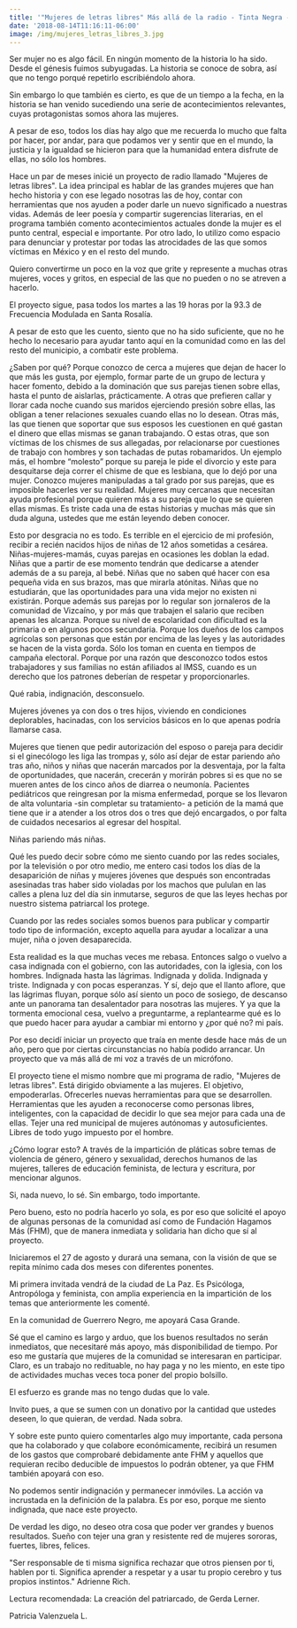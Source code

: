 ```yaml
---
title: '"Mujeres de letras libres" Más allá de la radio - Tinta Negra -'
date: '2018-08-14T11:16:11-06:00'
image: /img/mujeres_letras_libres_3.jpg
---
```

Ser mujer no es algo fácil. En ningún momento de la historia lo ha sido. Desde el génesis fuimos subyugadas. La historia se conoce de sobra, así que no tengo porqué repetirlo escribiéndolo ahora. 

Sin embargo lo que también es cierto, es que de un tiempo a la fecha, en la historia se han venido sucediendo una serie de  acontecimientos relevantes, cuyas protagonistas somos ahora las mujeres. 

A pesar de eso, todos los días hay algo que me recuerda lo mucho que falta por hacer, por andar, para que podamos ver y sentir que en el mundo, la justicia y la igualdad se hicieron para que la humanidad  entera disfrute de ellas, no sólo los hombres. 

Hace un par de meses inicié un proyecto de radio llamado "Mujeres de letras libres". La idea principal es hablar de las grandes mujeres que han hecho historia y con ese legado nosotras las de hoy,  contar con herramientas que nos ayuden a poder darle un nuevo significado a nuestras vidas. Además de leer poesía y compartir sugerencias literarias, en el programa también comento acontecimientos actuales donde la mujer es el punto central, especial e importante. Por otro lado, lo utilizo como espacio para denunciar y protestar por todas las atrocidades de las que somos víctimas en México y en el resto del mundo. 

Quiero convertirme un poco en la voz que grite y represente a muchas otras mujeres, voces y gritos, en especial de las que no pueden o no se atreven a hacerlo. 

El proyecto sigue, pasa todos los martes a las 19 horas por la 93.3 de Frecuencia Modulada en Santa Rosalía. 

A pesar de esto que les cuento, siento que no ha sido suficiente, que no he hecho lo necesario para ayudar tanto aquí en la comunidad como en las del resto del municipio, a combatir este problema.

¿Saben por qué? Porque conozco de cerca a mujeres que dejan de hacer lo que más les gusta, por ejemplo, formar parte de un grupo de lectura y hacer fomento, debido a la dominación que sus parejas tienen sobre ellas, hasta el punto de aislarlas, prácticamente. A otras que prefieren callar y llorar cada noche cuando  sus maridos ejerciendo presión sobre ellas, las obligan a tener relaciones sexuales cuando ellas no lo desean. Otras más, las que tienen que soportar que sus esposos les cuestionen en qué gastan el dinero que ellas mismas se ganan trabajando. O  estas otras, que son víctimas de los chismes de sus allegadas, por relacionarse por cuestiones de trabajo con hombres  y son tachadas de putas robamaridos. Un ejemplo más,  el hombre “molesto” porque su pareja le pide el divorcio y este para desquitarse deja correr el chisme de que es lesbiana, que lo dejó por una mujer. Conozco mujeres manipuladas a tal grado por sus parejas, que es imposible hacerles ver su realidad. Mujeres muy cercanas que necesitan ayuda profesional porque quieren más a su pareja que lo que se quieren ellas mismas. Es triste cada una de estas historias y muchas más que sin duda alguna, ustedes que me están leyendo deben conocer.  

Esto por desgracia no es todo. Es terrible en el ejercicio de mi profesión, recibir a recién nacidos hijos de niñas de 12 años sometidas a cesárea. Niñas-mujeres-mamás, cuyas parejas en ocasiones les doblan la edad. Niñas que a partir de ese momento tendrán que dedicarse a atender además de a su pareja, al bebé. Niñas que no saben qué hacer con esa pequeña vida en sus brazos, mas que mirarla atónitas. Niñas que no estudiarán, que las oportunidades para una vida mejor no existen ni existirán. Porque además sus parejas por lo regular son jornaleros de la comunidad de Vizcaíno, y por más que trabajen el salario que reciben apenas les alcanza. Porque su nivel de escolaridad con dificultad es la primaria o en algunos pocos secundaria.  Porque los dueños de los campos agrícolas son personas que están por encima de las leyes y las autoridades se hacen de la vista gorda. Sólo los toman en cuenta en tiempos de campaña electoral. Porque  por una razón que desconozco todos estos trabajadores y sus familias no están afiliados al IMSS, cuando es un derecho que los patrones deberían de respetar y proporcionarles. 

Qué rabia, indignación, desconsuelo.  

Mujeres jóvenes ya con dos o tres hijos, viviendo en condiciones deplorables, hacinadas, con los servicios básicos en lo que apenas podría llamarse casa. 

Mujeres que tienen que pedir autorización del esposo o pareja para decidir si el ginecólogo les liga las trompas y, sólo así dejar de estar pariendo año tras año,  niños y niñas que nacerán marcados por la desventaja, por la falta de oportunidades, que nacerán, crecerán y morirán pobres si es que no se mueren antes de los cinco años de diarrea o neumonía. Pacientes pediátricos que reingresan por la misma enfermedad,  porque se los llevaron de alta voluntaria -sin completar su tratamiento- a petición de la mamá que tiene que ir a atender a los otros dos o tres que dejó encargados, o por falta de cuidados necesarios al egresar del hospital.  

Niñas pariendo más niñas. 

Qué les puedo decir sobre cómo me siento cuando por las redes sociales, por la televisión o por otro medio, me entero casi todos los días de la desaparición de niñas y mujeres jóvenes que después son encontradas asesinadas tras haber sido violadas por los machos que pululan en las calles a plena luz del día sin inmutarse, seguros de que las leyes hechas por nuestro sistema patriarcal los protege. 

Cuando por las redes sociales somos buenos para publicar y compartir todo tipo de información, excepto aquella para ayudar a localizar a una mujer, niña o joven desaparecida.

Esta realidad es la que muchas veces me rebasa. Entonces  salgo o vuelvo a casa indignada con el gobierno, con las autoridades, con la iglesia, con los hombres. Indignada hasta las lágrimas. Indignada y dolida. Indignada y triste. Indignada y con pocas esperanzas. Y sí, dejo que el llanto aflore, que las lágrimas fluyan, porque sólo así siento un poco de sosiego, de descanso ante un panorama tan desalentador para nosotras las mujeres. Y ya que la tormenta emocional cesa, vuelvo a preguntarme, a replantearme qué es lo que puedo hacer para ayudar a cambiar mi entorno y ¿por qué no? mi país. 

Por eso decidí iniciar un proyecto que traía en mente desde hace más de un año, pero  que por ciertas circunstancias no había podido arrancar. Un proyecto que va más allá de mi voz a través de un micrófono. 

El proyecto tiene el mismo nombre que mi programa de radio, "Mujeres de letras libres". Está dirigido obviamente a las mujeres. El objetivo, empoderarlas. Ofrecerles nuevas herramientas para que se desarrollen. Herramientas que les ayuden a reconocerse como personas libres, inteligentes, con la capacidad de decidir lo que sea mejor para cada una de ellas. Tejer una red municipal de mujeres autónomas y autosuficientes. Libres de todo yugo impuesto por el hombre. 

¿Cómo lograr esto? A través de la impartición de pláticas sobre temas de violencia de género, género y sexualidad, derechos humanos de las mujeres, talleres de educación feminista, de lectura y escritura, por mencionar algunos. 

Si, nada nuevo, lo sé. Sin embargo, todo importante. 

Pero bueno, esto no podría hacerlo yo sola, es por eso que solicité el apoyo de algunas personas de la comunidad así como de Fundación Hagamos Más (FHM), que de manera inmediata y solidaria han dicho que sí al proyecto. 

Iniciaremos el 27 de agosto y durará una semana, con la visión de que se repita mínimo cada dos meses con diferentes ponentes. 

Mi primera invitada vendrá de la ciudad de La Paz. Es Psicóloga, Antropóloga y feminista, con amplia experiencia en la impartición de los temas que anteriormente les comenté.  

En la comunidad de Guerrero Negro, me apoyará Casa Grande. 

Sé que el camino es largo y arduo, que los buenos resultados no serán inmediatos, que necesitaré más apoyo, más disponibilidad de tiempo. Por eso me gustaría que mujeres de la comunidad se interesaran en participar. Claro, es un trabajo no redituable, no hay paga y no les miento, en este tipo de actividades muchas veces toca poner del propio bolsillo. 

El esfuerzo es grande mas no tengo dudas que lo vale. 

Invito pues, a que se sumen con un donativo por la cantidad que ustedes deseen, lo que quieran, de verdad. Nada sobra.

Y sobre este punto quiero comentarles algo muy importante, cada persona que ha colaborado y que colabore económicamente, recibirá un resumen de los gastos  que comprobaré debidamente ante FHM y aquellos que requieran recibo deducible de impuestos lo podrán obtener, ya que FHM también apoyará con eso. 

No podemos sentir indignación y permanecer inmóviles. La acción va incrustada en la definición de la palabra. Es por eso, porque me siento indignada,  que nace este proyecto. 

De verdad les digo, no deseo otra cosa que poder ver  grandes y buenos resultados. Sueño con tejer una gran y resistente red de mujeres sororas, fuertes, libres, felices.

"Ser responsable de ti misma significa rechazar que otros piensen por ti, hablen por ti. Significa aprender a respetar y a usar tu propio cerebro y tus propios instintos."  Adrienne Rich.

Lectura recomendada: La creación del patriarcado, de Gerda Lerner.

Patricia Valenzuela L.
